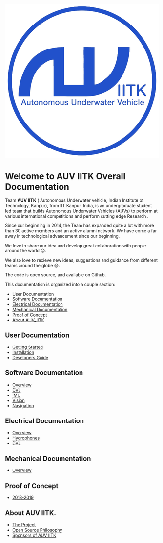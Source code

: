
[![AUV_IITK Logo](assets/img/logo.png)](http://auv-iitk.github.io/)

# <a name="title"></a> Welcome to AUV IITK Overall Documentation

Team <b>AUV IITK</b> ( Autonomous Underwater vehicle, Indian Institute of Technology, Kanpur), from IIT Kanpur, India, is an undergraduate student led team that builds Autonomous Underwater Vehicles (AUVs) to perform at various international competitions and perform cutting edge Research .

Since our beginning in 2014, the Team has expanded quite a lot with more than 30 active members and an active alumni network. We have come a far away in technological advancement since our beginning.

We love to share our idea and develop great collaboration with people around the world 😊.

We also love to recieve new ideas, suggestions and guidance from different teams around the globe 😄.

The code is open source, and available on Github.
<!-- [![AUV IITK Video](video.mp4)] -->

This documentation is organized into a couple section:

- [User Documentation](#user)
- [Software Documentation](#software)
- [Electrical Documentation](#electrical)
- [Mechanical Documentation](#mechanical)
- [Proof of Concept](#POC)
- [About AUV_IITK ](#about)


## User Documentation <a name="user"></a>

- [Getting Started](user/getting_started.md)
- [Installation](user/installation.md)
- [Developers Guide](user/developers_guide.md)
<!-- - [Environment](user/environment.md) -->

<!-- ## Server Documentation <a name="server"></a>

- [Getting started](server/getting_started.md)
- [Installation](server/installation.md)
- [Orchestration](server/orchestrxation.md) -->

## Software Documentation <a name="software"></a>

- [Overview](software/overview.md)
- [DVL](software/provider_dvl.md)
- [IMU](software/imu.md)
- [Vision](software/vision.md)
- [Navigation](software/proc_navigation.md)
<!-- - [Proc Mapping](software/proc_mapping.md) -->

## Electrical Documentation <a name="electrical"></a>

- [Overview](electrical/overview.md)
- [Hydrophones](electrical/hydrophones.md)
- [DVL](electrical/dvl.md)

## Mechanical Documentation <a name="mechanical"></a>

- [Overview](mechanical/overview.md)

## Proof of Concept <a name="POC"></a>

- [2018-2019](POC/2018_2019.md)

## About AUV IITK. <a name="about"></a>

- [The Project](about/project.md)
- [Open Source Philosophy](about/open_source.md)
- [Sponsors of AUV IITK](about/sponsors.md)
